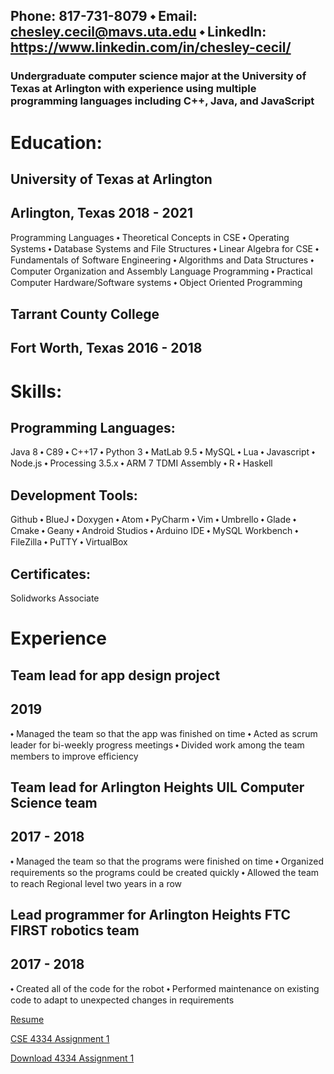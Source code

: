 ## Phone: 817-731-8079 ⬩ Email: chesley.cecil@mavs.uta.edu ⬩ LinkedIn: https://www.linkedin.com/in/chesley-cecil/

### Undergraduate computer science major at the University of Texas at Arlington with experience using multiple programming languages including C++, Java, and JavaScript

# Education:
## University of Texas at Arlington
## Arlington, Texas 2018 - 2021
Programming Languages ⬩ Theoretical Concepts in CSE ⬩ Operating Systems ⬩ Database Systems and File Structures ⬩ Linear Algebra for CSE ⬩ Fundamentals of Software Engineering ⬩ Algorithms and Data Structures ⬩ Computer Organization and Assembly Language Programming ⬩ Practical Computer Hardware/Software systems ⬩ Object Oriented Programming

## Tarrant County College
## Fort Worth, Texas 2016 - 2018

# Skills:
## Programming Languages:
Java 8 ⬩ C89 ⬩ C++17 ⬩ Python 3 ⬩ MatLab 9.5 ⬩ MySQL ⬩ Lua ⬩ Javascript ⬩ Node.js ⬩ Processing 3.5.x ⬩ ARM 7 TDMI Assembly ⬩ R ⬩ Haskell

## Development Tools:
Github ⬩ BlueJ ⬩ Doxygen ⬩ Atom ⬩ PyCharm ⬩ Vim ⬩ Umbrello ⬩ Glade ⬩ Cmake ⬩ Geany ⬩ Android Studios ⬩ Arduino IDE ⬩ MySQL Workbench ⬩ FileZilla ⬩ PuTTY ⬩ VirtualBox

## Certificates:
Solidworks Associate

# Experience
## Team lead for app design project
## 2019
⬩ Managed the team so that the app was finished on time
⬩ Acted as scrum leader for bi-weekly progress meetings
⬩ Divided work among the team members to improve efficiency

## Team lead for Arlington Heights UIL Computer Science team
## 2017 - 2018
⬩ Managed the team so that the programs were finished on time
⬩ Organized requirements so the programs could be created quickly
⬩ Allowed the team to reach Regional level two years in a row

## Lead programmer for Arlington Heights FTC FIRST robotics team
## 2017 - 2018
⬩ Created all of the code for the robot
⬩ Performed maintenance on existing code to adapt to unexpected changes in requirements 

[Resume](https://github.com/ccecil2/ccecil2.github.io/blob/master/Resume.docx?raw=true)

[CSE 4334 Assignment 1](https://htmlpreview.github.io/?https://github.com/ccecil2/ccecil2.github.io/blob/master/Cecil_01.html)

[Download 4334 Assignment 1](https://htmlpreview.github.io/?https://github.com/ccecil2/ccecil2.github.io/blob/master/Cecil_01.ipynb)
